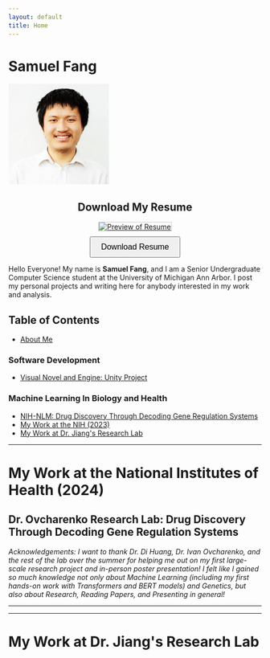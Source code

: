 ```yaml
---
layout: default
title: Home
---
```

# Samuel Fang

<img src="headshot.jpg" alt="headshot" width="200"/>

<div style="text-align: center;">
  <h2>Download My Resume</h2>
  <a href="samFang_Resume_FINAL2.pdf" download="YourName_Resume.pdf">
    <img src="resumeshot.jpg" alt="Preview of Resume" style="width:300px; height:auto; border:1px solid #ccc;" />
    <br />
    <button style="margin-top: 10px; padding: 10px 20px; font-size: 16px; cursor: pointer;">
      Download Resume
    </button>
  </a>
</div>

Hello Everyone! My name is <b>Samuel Fang</b>, and I am a Senior Undergraduate Computer Science student at the University of Michigan Ann Arbor. 
I post my personal projects and writing here for anybody interested in my work and analysis.

## Table of Contents
- [About Me](#Samuel_Fang)



### Software Development
- [Visual Novel and Engine: Unity Project](#unity)

### Machine Learning In Biology and Health
- [NIH-NLM: Drug Discovery Through Decoding Gene Regulation Systems](#my-work-at-the-national-institutes-of-health-2024)
- [My Work at the NIH (2023)](#my-work-at-the-national-institutes-of-health-2023)
- [My Work at Dr. Jiang's Research Lab](#my-work-at-dr-jiangs-research-lab)


***


# My Work at the National Institutes of Health \(2024\)
## Dr. Ovcharenko Research Lab: Drug Discovery Through Decoding Gene Regulation Systems

<i>Acknowledgements: I want to thank Dr. Di Huang, Dr. Ivan Ovcharenko, and the rest of the lab over the summer 
for helping me out on my first large-scale research project and in-person poster presentation! I felt like I gained 
so much knowledge not only about Machine Learning (including my first hands-on work with Transformers and BERT models) 
and Genetics, but also about Research, Reading Papers, and Presenting in general! </i>




*** 

***

# My Work at Dr. Jiang's Research Lab
